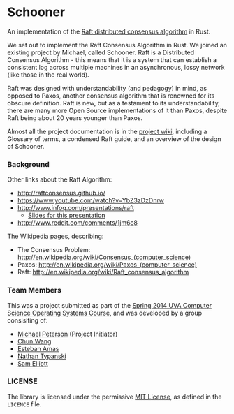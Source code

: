 Schooner
========

An implementation of the
[Raft distributed consensus algorithm](https://ramcloud.stanford.edu/wiki/download/attachments/11370504/raft.pdf)
in Rust.

We set out to implement the Raft Consensus Algorithm in Rust. We
joined an existing project by Michael, called Schooner. Raft is a
Distributed Consensus Algorithm - this means that it is a system that
can establish a consistent log across multiple machines in an
asynchronous, lossy network (like those in the real world).

Raft was designed with understandability (and pedagogy) in mind, as
opposed to Paxos, another consensus algorithm that is renowned for its
obscure definition. Raft is new, but as a testament to its
understandability, there are many more Open Source implementations of
it than Paxos, despite Raft being about 20 years younger than Paxos.

Almost all the project documentation is in the
[project wiki](https://github.com/lenary/cs4414-project/wiki),
including a Glossary of terms, a condensed Raft guide, and an overview
of the design of Schooner.

### Background

Other links about the Raft Algorithm:

* http://raftconsensus.github.io/
* https://www.youtube.com/watch?v=YbZ3zDzDnrw
* http://www.infoq.com/presentations/raft
  * [Slides for this presentation](https://speakerdeck.com/benbjohnson/raft-the-understandable-distributed-consensus-protocol)
* http://www.reddit.com/comments/1jm6c8

The Wikipedia pages, describing:

* The Consensus Problem: http://en.wikipedia.org/wiki/Consensus_(computer_science)
* Paxos: http://en.wikipedia.org/wiki/Paxos_(computer_science)
* Raft: http://en.wikipedia.org/wiki/Raft_consensus_algorithm

### Team Members

This was a project submitted as part of the [Spring 2014 UVA Computer
Science Operating Systems Course](http://rust-class.org/), and was
developed by a group consisiting of:

* [Michael Peterson](https://github.com/quux00) (Project Initiator)
* [Chun Wang](https://github.com/chunw)
* [Esteban Amas](https://github.com/eea4ue)
* [Nathan Typanski](https://github.com/nathantypanski)
* [Sam Elliott](https://github.com/lenary)

### LICENSE

The library is licensed under the permissive
[MIT License](http://opensource.org/licenses/MIT), as defined in the
`LICENCE` file.

